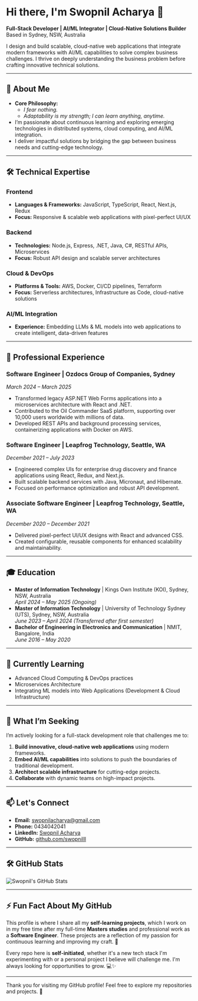 # Hi there, I'm Swopnil Acharya 👋

**Full-Stack Developer | AI/ML Integrator | Cloud-Native Solutions Builder**  
Based in Sydney, NSW, Australia

I design and build scalable, cloud-native web applications that integrate modern frameworks with AI/ML capabilities to solve complex business challenges. I thrive on deeply understanding the business problem before crafting innovative technical solutions.

---

## 🚀 About Me

- **Core Philosophy:**  
  - *I fear nothing.*  
  - *Adaptability is my strength; I can learn anything, anytime.*
- I’m passionate about continuous learning and exploring emerging technologies in distributed systems, cloud computing, and AI/ML integration.
- I deliver impactful solutions by bridging the gap between business needs and cutting-edge technology.

---

## 🛠️ Technical Expertise

### Frontend
- **Languages & Frameworks:** JavaScript, TypeScript, React, Next.js, Redux  
- **Focus:** Responsive & scalable web applications with pixel-perfect UI/UX

### Backend
- **Technologies:** Node.js, Express, .NET, Java, C#, RESTful APIs, Microservices  
- **Focus:** Robust API design and scalable server architectures

### Cloud & DevOps
- **Platforms & Tools:** AWS, Docker, CI/CD pipelines, Terraform  
- **Focus:** Serverless architectures, Infrastructure as Code, cloud-native solutions

### AI/ML Integration
- **Experience:** Embedding LLMs & ML models into web applications to create intelligent, data-driven features

---

## 💼 Professional Experience

### Software Engineer | **Ozdocs Group of Companies**, Sydney  
*March 2024 – March 2025*  
- Transformed legacy ASP.NET Web Forms applications into a microservices architecture with React and .NET.
- Contributed to the Oil Commander SaaS platform, supporting over 10,000 users worldwide with millions of data.
- Developed REST APIs and background processing services, containerizing applications with Docker on AWS.

### Software Engineer | **Leapfrog Technology**, Seattle, WA  
*December 2021 – July 2023*  
- Engineered complex UIs for enterprise drug discovery and finance applications using React, Redux, and Next.js.
- Built scalable backend services with Java, Micronaut, and Hibernate.
- Focused on performance optimization and robust API development.

### Associate Software Engineer | **Leapfrog Technology**, Seattle, WA  
*December 2020 – December 2021*  
- Delivered pixel-perfect UI/UX designs with React and advanced CSS.
- Created configurable, reusable components for enhanced scalability and maintainability.

---

## 🎓 Education

- **Master of Information Technology** | Kings Own Institute (KOI), Sydney, NSW, Australia  
  *April 2024 – May 2025 (Ongoing)*
- **Master of Information Technology** | University of Technology Sydney (UTS), Sydney, NSW, Australia  
  *June 2023 – April 2024 (Transferred after first semester)*
- **Bachelor of Engineering in Electronics and Communication** | NMIT, Bangalore, India  
  *June 2016 – May 2020*

---

## 🌱 Currently Learning

- Advanced Cloud Computing & DevOps practices  
- Microservices Architecture  
- Integrating ML models into Web Applications (Development & Cloud Infrastructure)

---

## 🎯 What I’m Seeking

I’m actively looking for a full-stack development role that challenges me to:
1. **Build innovative, cloud-native web applications** using modern frameworks.
2. **Embed AI/ML capabilities** into solutions to push the boundaries of traditional development.
3. **Architect scalable infrastructure** for cutting-edge projects.
4. **Collaborate** with dynamic teams on high-impact projects.

---

## 📫 Let's Connect

- **Email:** [swopnilacharya@gmail.com](mailto:swopnilacharya@gmail.com)
- **Phone:** 0434042041
- **LinkedIn:** [Swopnil Acharya](https://www.linkedin.com/in/swopnil-acharya/)
- **GitHub:** [github.com/swopnilll](https://github.com/swopnilll)

---

## 🛠️ GitHub Stats
![Swopnil's GitHub Stats](https://github-readme-stats.vercel.app/api?username=swopnilll&show_icons=true&count_private=true&hide=prs&theme=radical)


---

## ⚡️ Fun Fact About My GitHub
This profile is where I share all my **self-learning projects**, which I work on in my free time after my full-time **Masters studies** and professional work as a **Software Engineer**. These projects are a reflection of my passion for continuous learning and improving my craft. 🚀

Every repo here is **self-initiated**, whether it's a new tech stack I'm experimenting with or a personal project I believe will challenge me. I'm always looking for opportunities to grow. 💻✨

---

Thank you for visiting my GitHub profile! Feel free to explore my repositories and projects. 🚀

